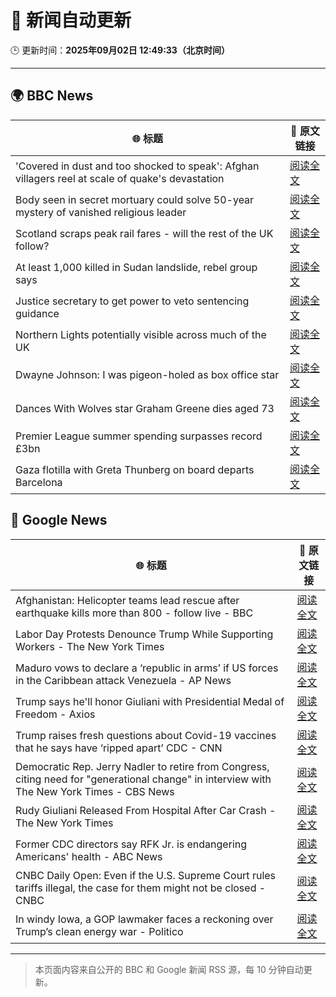 # 🧠 新闻自动更新

🕒 更新时间：**2025年09月02日 12:49:33（北京时间）**

---

## 🌍 BBC News

| 🌐 标题 | 🔗 原文链接 |
|--------|-------------|
| 'Covered in dust and too shocked to speak': Afghan villagers reel at scale of quake's devastation | [阅读全文](https://www.bbc.com/news/articles/cm2vm2r6dzdo?at_medium=RSS&at_campaign=rss) |
| Body seen in secret mortuary could solve 50-year mystery of vanished religious leader | [阅读全文](https://www.bbc.com/news/articles/clyr1qr529xo?at_medium=RSS&at_campaign=rss) |
| Scotland scraps peak rail fares - will the rest of the UK follow? | [阅读全文](https://www.bbc.com/news/articles/czxp9zl0k90o?at_medium=RSS&at_campaign=rss) |
| At least 1,000 killed in Sudan landslide, rebel group says | [阅读全文](https://www.bbc.com/news/articles/cdj2jygzzk9o?at_medium=RSS&at_campaign=rss) |
| Justice secretary to get power to veto sentencing guidance | [阅读全文](https://www.bbc.com/news/articles/cn848g3ll09o?at_medium=RSS&at_campaign=rss) |
| Northern Lights potentially visible across much of the UK | [阅读全文](https://www.bbc.com/news/articles/c5yey8l59p1o?at_medium=RSS&at_campaign=rss) |
| Dwayne Johnson: I was pigeon-holed as box office star | [阅读全文](https://www.bbc.com/news/articles/c626k017je2o?at_medium=RSS&at_campaign=rss) |
| Dances With Wolves star Graham Greene dies aged 73 | [阅读全文](https://www.bbc.com/news/articles/c8606pdx23go?at_medium=RSS&at_campaign=rss) |
| Premier League summer spending surpasses record £3bn | [阅读全文](https://www.bbc.com/sport/football/articles/c20755y05ydo?at_medium=RSS&at_campaign=rss) |
| Gaza flotilla with Greta Thunberg on board departs Barcelona | [阅读全文](https://www.bbc.com/news/articles/cn727mjn73lo?at_medium=RSS&at_campaign=rss) |

## 📰 Google News

| 🌐 标题 | 🔗 原文链接 |
|--------|-------------|
| Afghanistan: Helicopter teams lead rescue after earthquake kills more than 800 - follow live - BBC | [阅读全文](https://news.google.com/rss/articles/CBMiVEFVX3lxTFA3VEx3UUZxR1htNE5uYm83bmIwZlpQMzlaZVlLbl83SWtTUmlZSTgxZHRIelZxNkxOeDluSlY5UUxrOUdvWWUtYmp5ei0zTkpSWjNMWA?oc=5) |
| Labor Day Protests Denounce Trump While Supporting Workers - The New York Times | [阅读全文](https://news.google.com/rss/articles/CBMidkFVX3lxTFAweGdBSjRaYTdBZExwdTItRmZDSTFXT0VPYjZOZzRhOG56TjBFRGJwdFp6RjkwQ2NuVnkxQjloaEJid21MVGJjZjBMdW1IcWc1QTczOGZEZ3JyaU54MHJ5Q0Q3MFhGc18zY2p2ZXRNNzVJSW80ZFE?oc=5) |
| Maduro vows to declare a ‘republic in arms’ if US forces in the Caribbean attack Venezuela - AP News | [阅读全文](https://news.google.com/rss/articles/CBMiqgFBVV95cUxNcXU0X0c0WEM1bmhxTXRHRjJLR2JYUFVGRTBtZjNzRi1mcEd5UFNoM0NwcTdSWHE4aUh0el9tVjhXcF8xbWRGSFRTX2d5OGtNYU5DcUEtLVlRbUpEQUVkQ1RObUo1cDRsNnktOGlzcXQ0aEtWQk54eXdZanYxYm9hVzJ1bkd5WjRrU2dhYzVTT1RQVkpsR2tJbFlNQ2g1eDE4Rl9MOWI5SWJVZw?oc=5) |
| Trump says he'll honor Giuliani with Presidential Medal of Freedom - Axios | [阅读全文](https://news.google.com/rss/articles/CBMif0FVX3lxTE0xLTZwZG9xRnIzQURiakQxa3gwaTlEbEtVR2tHRUxtWlNTN19hZm5XTTFmbGtwQ3k1VC1ES0tzc0lKZjhoRWIyYlJ5VGtYdlZ3elR0SGt6MlM0ZTA3dHdNSUJhQTNxV3VwX0hXRW84V1F0Z2NIVUY5dzFKYUtodUU?oc=5) |
| Trump raises fresh questions about Covid-19 vaccines that he says have ‘ripped apart’ CDC - CNN | [阅读全文](https://news.google.com/rss/articles/CBMickFVX3lxTFBUZmE5U0loMmNBUmt5TWdqS2E2b2Y1TVZsQVM1MTNkdFRtSkJqQ3JWMkdPOVZ3TWtKTGY0ODBJWDRSelFNNlNRU1lCdVAzeHlzY3VuS0gtclRtdzI4a29kV0tGcVpKeXFqWmZXNFBYdEo3Zw?oc=5) |
| Democratic Rep. Jerry Nadler to retire from Congress, citing need for "generational change" in interview with The New York Times - CBS News | [阅读全文](https://news.google.com/rss/articles/CBMifkFVX3lxTE1hUWNNT0RpM2h2YXJFSklPYjdDRnhvUXRZYlZfWHV2cjdEbHQxQXBYVXFiVFpkUWs2c1lBeUpYeEpmOUZocVg5XzU3bXUtUUxNNENMYzFVQWNrMDhYS3N6Y3FlR1QxdkZWbkFXY1UxODBKU1dOTHZKT0xTNEZYQdIBgwFBVV95cUxON3I5Z0R3cUNWWVNpZE1LVlVoYXNwMG5ZZTY3bnQ5R01oUHpnRDJxLV9IUTZHa1VfU2Y5bFBwbFhFN1hTRFZpbmpzZUZKbWN6YU81dkR2TW9uTVg3b0R6ajU1TUJIY2VPdjE3WWt4UlNYM2I0dXdzY0JOYWdOMTFpcXBlYw?oc=5) |
| Rudy Giuliani Released From Hospital After Car Crash - The New York Times | [阅读全文](https://news.google.com/rss/articles/CBMiiAFBVV95cUxNb3RsbFNzQmx4SS1FT2doT09UOEkyc3ZtWDdLdnFaVlNRRnIzNVd6Qy1acDZSLWtEZHlXOEtsT0I1WTVxTEdlTTF5MzItRkJYeDhmejk1YjJfWnAtdnUtYVZud1AtNDBHdWd2cWQyX3h6RU9rd2V6cldUd0tVUEt6TDZINGItQjV6?oc=5) |
| Former CDC directors say RFK Jr. is endangering Americans' health - ABC News | [阅读全文](https://news.google.com/rss/articles/CBMiqAFBVV95cUxNbHBwdGF5dExucmVLVjBubldhcnQ4NXJIMWhaWUJUMFpxSmFxellMNkg4dG9LTHZxWTIwTmlMVEhnekR0bzRNUlJFYlBRYVl3S2hLenBkdkpiWi14YUQ5VlBVVUhmMF9hZkFWdVdVWnY0N0ZvWE9vd1c4N0R4dTlnVmpMQzRaUllDbHBVSThGanRmbEtKZHpQdWFfWldNM0lpOHNHU0N3V2zSAa4BQVVfeXFMUExKYnRjUENMN1RfOUc0R2plc1J2T2RuVjFWR3A0V2I1Y3BNU0FGX1cxQkxnNU13ODU4QjZmUGR4ZExfdFZqWjlYRnRxX085UGMxMFZKTnIyVjBYT2ZCc3QwT2p2dWZ0VUxmeDVXYjNKZkc1cTlWeTl1aUVXUVEzNTJoYkxNRUh4eXZSeVRWNkk5a3NNbXpwd0hqb2RrT1lVUmdmQTJ1SmFwUWdCcURR?oc=5) |
| CNBC Daily Open: Even if the U.S. Supreme Court rules tariffs illegal, the case for them might not be closed - CNBC | [阅读全文](https://news.google.com/rss/articles/CBMipAFBVV95cUxQV0I4OF9jcmhUSk9yZHlGd2h1X0ZMR0tDeGIzQnlSUkRtSkhMRzFCWmlrN3dwTTNMQUkzOTBMNnB1d3dKU1RUdEtUbi10V1dPS3lMZTVoLTgtTkg0RTlUcGctYXNkSW1JRU02eFZYLVpua21FaF85clQwQUtKRjRWLTNad3RYSXdyeWd3Yk5CcmdmVGozV2dNNC0yaUViNWZhbnVsZdIBqgFBVV95cUxPMUlkM0owNnRLYmJXMTc5VDlfUzhodG9QMkxVRTNrdm1VZGhXUDJQLVdLMzdIWVJUNmYwbVJOOGdkSkE5dDV4V0ZHRXpXamlLSkpmTnNQeHNFa25XVWxncldWd0NiVnMzMmRJc0EyblBQQ2s3SGRzMUs2QXBSeHJuM1hRekVEaFE5cHRzZ3FVeGo1c3hPRG5abEZ1eFhyRWZSVTlnbE16U052UQ?oc=5) |
| In windy Iowa, a GOP lawmaker faces a reckoning over Trump’s clean energy war - Politico | [阅读全文](https://news.google.com/rss/articles/CBMi0gFBVV95cUxOaUpJRHZXSk56bGs0aUNVSzZuLVpFM2k2dW1WOWNkbkktc1ltaG9ucXRIZHRkYjdGd3JvbFRSQ1U1VS1DY2p3X2R1RnRjTmxnZ1VIVmg3T3dmbnZMYjVqb05BU2VkVXBVRnpacWwycm1KdThUZm00YmQzbjB0VEJRc0hqd0UwaERNdlJKUmE1aUlXMjFQUkwwejltbS1QM3pBOEFPckVZLTRRT2V2RmdIMUdvY0stMmEyUDVhMGdDWUdtR1N5YVViRGNSQXF6VnhMVHc?oc=5) |

---
> 本页面内容来自公开的 BBC 和 Google 新闻 RSS 源，每 10 分钟自动更新。
